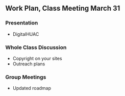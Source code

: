 ## Work Plan, Class Meeting March 31



### Presentation
- DigitalHUAC

### Whole Class Discussion

- Copyright on your sites
- Outreach plans

### Group Meetings

- Updated roadmap
